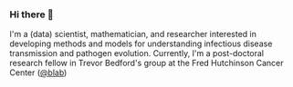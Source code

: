### Hi there 👋

I'm a (data) scientist, mathematician, and researcher interested in developing methods and models for understanding infectious disease transmission and pathogen evolution. Currently, I'm a post-doctoral research fellow in Trevor Bedford's group  at the Fred Hutchinson Cancer Center ([@blab](https://github.com/blab))

